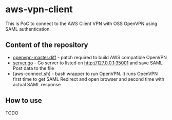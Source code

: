 # aws-vpn-client

This is PoC to connect to the AWS Client VPN with OSS OpenVPN using SAML
authentication.

## Content of the repository

- [openvpn-master.diff](openvpn-master.diff) - patch required to build AWS compatible OpenVPN
- [server.go](server.go) - Go server to listed on http://127.0.0.1:35001 and save
SAML Post data to the file
- [aws-connect.sh] - bash wrapper to run OpenVPN. It runs OpenVPN first time to get SAML Redirect and open browser and second time with actual SAML response

## How to use

TODO
